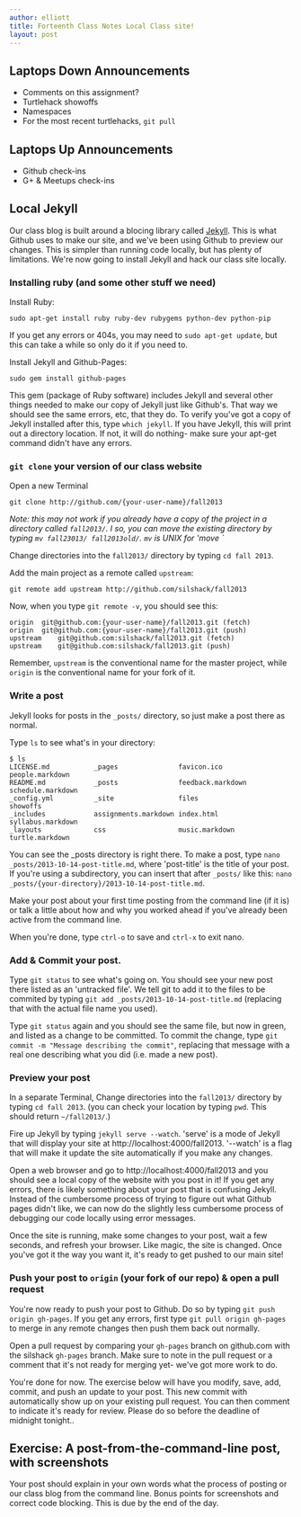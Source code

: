 ```yaml
---
author: elliott
title: Forteenth Class Notes Local Class site!
layout: post
---
```


## Laptops Down Announcements
* Comments on this assignment?
* Turtlehack showoffs
* Namespaces
* For the most recent turtlehacks, `git pull`

## 	Laptops Up Announcements
* Github check-ins
* G+ & Meetups check-ins

## Local Jekyll

Our class blog is built around a blocing library called [Jekyll](http://jekyllrb.com).  This is what Github uses to make our site, and we've been using Github to preview our changes.  This is simpler than running code locally, but has plenty of limitations.  We're now going to install Jekyll and hack our class site locally.

### Installing ruby (and some other stuff we need)

Install Ruby:
```
sudo apt-get install ruby ruby-dev rubygems python-dev python-pip
```

If you get any errors or 404s, you may need to `sudo apt-get update`, but this can take a while so only do it if you need to.

Install Jekyll and Github-Pages:
```
sudo gem install github-pages
```
This gem (package of Ruby software) includes Jekyll and several other things needed to make our copy of Jekyll just like Github's.  That way we should see the same errors, etc, that they do.  To verify you've got a copy of Jekyll installed after this, type `which jekyll`.  If you have Jekyll, this will print out a directory location.  If not, it will do nothing- make sure your apt-get command didn't have any errors.

### `git clone` your version of our class website

Open a new Terminal

```
git clone http://github.com/{your-user-name}/fall2013
```
*Note: this may not work if you already have a copy of the project in a directory called `fall2013/`.  I so, you can move the existing directory by typing `mv fall23013/ fall2013old/`. `mv` is UNIX for 'move <this> <there>`*

Change directories into the `fall2013/` directory by typing `cd fall 2013`.

Add the main project as a remote called `upstream`:
```
git remote add upstream http://github.com/silshack/fall2013
```
Now, when you type `git remote -v`, you should see this:
```
origin	git@github.com:{your-user-name}/fall2013.git (fetch)
origin	git@github.com:{your-user-name}/fall2013.git (push)
upstream	git@github.com:silshack/fall2013.git (fetch)
upstream	git@github.com:silshack/fall2013.git (push)
```

Remember, `upstream` is the conventional name for the master project, while `origin` is the conventional name for your fork of it.  

### Write a post

Jekyll looks for posts in the `_posts/` directory, so just make a post there as normal.  

Type `ls` to see what's in your directory:
```
$ ls
LICENSE.md           _pages               favicon.ico          people.markdown
README.md            _posts               feedback.markdown    schedule.markdown
_config.yml          _site                files                showoffs
_includes            assignments.markdown index.html           syllabus.markdown
_layouts             css                  music.markdown       turtle.markdown
```
You can see the _posts directory is right there.  To make a post, type `nano _posts/2013-10-14-post-title.md`, where 'post-title' is the title of your post.  If you're using a subdirectory, you can insert that after `_posts/` like this: `nano _posts/{your-directory}/2013-10-14-post-title.md`.

Make your post about your first time posting from the command line (if it is) or talk a little about how and why you worked ahead if you've already been active from the command line.

When you're done, type `ctrl-o` to save and `ctrl-x` to exit nano.  

### Add & Commit your post.

Type `git status` to see what's going on.  You should see your new post there listed as an 'untracked file'.  We tell git to add it to the files to be commited by typing `git add _posts/2013-10-14-post-title.md` (replacing that with the actual file name you used).

Type `git status` again and you should see the same file, but now in green, and listed as a change to be committed.  To commit the change, type `git commit -m "Message describing the commit"`, replacing that message with a real one describing what you did (i.e. made a new post).

### Preview your post

In a separate Terminal, Change directories into the `fall2013/` directory by typing `cd fall 2013`.  (you can check your location by typing `pwd`.  This should return `~/fall2013/`.)

Fire up Jekyll by typing `jekyll serve --watch`.  'serve' is a mode of Jekyll that will display your site at http://localhost:4000/fall2013.  '--watch' is a flag that will make it update the site automatically if you make any changes.

Open a web browser and go to http://localhost:4000/fall2013 and you should see a local copy of the website with you post in it!  If you get any errors, there is likely something about your post that is confusing Jekyll.  Instead of the cumbersome process of trying to figure out what Github pages didn't like, we can now do the slightly less cumbersome process of debugging our code locally using error messages.

Once the site is running, make some changes to your post, wait a few seconds, and refresh your browser.  Like magic, the site is changed.  Once you've got it the way you want it, it's ready to get pushed to our main site!

### Push your post to `origin` (your fork of our repo) & open a pull request

You're now ready to push your post to Github.  Do so by typing `git push origin gh-pages`.  If you get any errors, first type `git pull origin gh-pages` to merge in any remote changes then push them back out normally.

Open a pull request by comparing your `gh-pages` branch on github.com with the silshack `gh-pages` branch.  Make sure to note in the pull request or a comment that it's not ready for merging yet- we've got more work to do.

You're done for now.  The exercise below will have you modify, save, add, commit, and push an update to your post.  This new commit with automatically show up on your existing pull request.  You can then comment to indicate it's ready for review.  Please do so before the deadline of midnight tonight..

## Exercise: A post-from-the-command-line post, with screenshots

Your post should explain in your own words what the process of posting or our class blog from the command line.  Bonus points for screenshots and correct code blocking. This is due by the end of the day.

